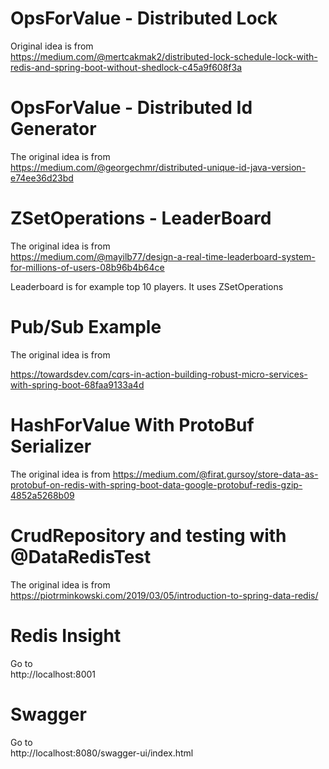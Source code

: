 # OpsForValue - Distributed Lock

Original idea is from  
https://medium.com/@mertcakmak2/distributed-lock-schedule-lock-with-redis-and-spring-boot-without-shedlock-c45a9f608f3a

# OpsForValue - Distributed Id Generator

The original idea is from  
https://medium.com/@georgechmr/distributed-unique-id-java-version-e74ee36d23bd

# ZSetOperations - LeaderBoard

The original idea is from  
https://medium.com/@mayilb77/design-a-real-time-leaderboard-system-for-millions-of-users-08b96b4b64ce

Leaderboard is for example top 10 players. It uses ZSetOperations

# Pub/Sub Example

The original idea is from

https://towardsdev.com/cqrs-in-action-building-robust-micro-services-with-spring-boot-68faa9133a4d

# HashForValue With ProtoBuf Serializer

The original idea is from
https://medium.com/@firat.gursoy/store-data-as-protobuf-on-redis-with-spring-boot-data-google-protobuf-redis-gzip-4852a5268b09

# CrudRepository and testing with @DataRedisTest

The original idea is from  
https://piotrminkowski.com/2019/03/05/introduction-to-spring-data-redis/

# Redis Insight

Go to  
http://localhost:8001

# Swagger

Go to  
http://localhost:8080/swagger-ui/index.html